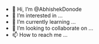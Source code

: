 - 👋 Hi, I’m @AbhishekDonode
- 👀 I’m interested in ...
- 🌱 I’m currently learning ...
- 💞️ I’m looking to collaborate on ...
- 📫 How to reach me ...

<!---
AbhishekDonode/AbhishekDonode is a ✨ special ✨ repository because its `README.md` (this file) appears on your GitHub profile.
You can click the Preview link to take a look at your changes.
--->
